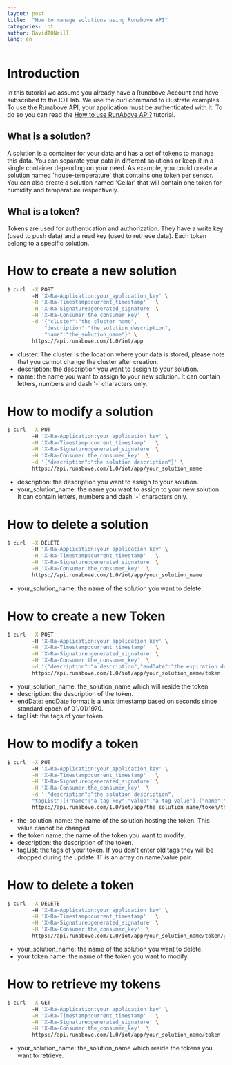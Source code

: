 ```yaml
---
layout: post
title:  "How to manage solutions using Runabove API"
categories: iot
author: DavidTONeill
lang: en
---
```


# Introduction

In this tutorial we assume you already have a Runabove Account and have subscribed to the IOT lab.
We use the curl command to illustrate examples.
To use the Runabove API, your application must be authenticated with it. To do so you can read the 
 [How to use RunAbove API?](https://community.runabove.com/kb/en/instances/how-to-use-runabove-api.html) tutorial.
 
## What is a solution?
 
A solution is a container for your data and has a set of tokens to manage this data. 
You can separate your data in different solutions or keep it in a single container depending on your need. 
As example, you could create a solution named 'house-temperature' that contains one token per sensor. 
You can also create a solution named 'Cellar' that will contain one token for humidity and temperature respectively.
 
## What is a token?
 
Tokens are used for authentication and authorization. 
They have a write key (used to push data) and a read key (used to retrieve data). 
Each token belong to a specific solution.

# How to create a new solution
 
```bash
$ curl  -X POST
        -H 'X-Ra-Application:your_application_key' \
        -H 'X-Ra-Timestamp:current_timestamp'   \
        -H 'X-Ra-Signature:generated_signature' \
        -H 'X-Ra-Consumer:the_consumer_key'  \
        -d '{"cluster":"the cluster name",
            "description":"the_solution_description",
            "name":"the_solution_name"}' \
        https://api.runabove.com/1.0/iot/app
```

  * cluster: The cluster is the location where your data is stored, please note that you cannot change the cluster after creation.
  * description: the description you want to assign to your solution.
  * name: the name you want to assign to your new solution. It can contain letters, numbers and dash '-' characters only.
  
# How to modify a solution

```bash
$ curl  -X PUT
        -H 'X-Ra-Application:your_application_key' \
        -H 'X-Ra-Timestamp:current_timestamp'   \
        -H 'X-Ra-Signature:generated_signature' \
        -H 'X-Ra-Consumer:the_consumer_key'  \
        -d '{"description":"the solution description"}' \
        https://api.runabove.com/1.0/iot/app/your_solution_name
```

  * description: the description you want to assign to your solution.
  * your_solution_name: the name you want to assign to your new solution. It can contain letters, numbers and dash '-' characters only.
  
# How to delete a solution

```bash
$ curl  -X DELETE
        -H 'X-Ra-Application:your_application_key' \
        -H 'X-Ra-Timestamp:current_timestamp'   \
        -H 'X-Ra-Signature:generated_signature' \
        -H 'X-Ra-Consumer:the_consumer_key'  \
        https://api.runabove.com/1.0/iot/app/your_solution_name
```

  * your_solution_name: the name of the solution you want to delete.


# How to create a new Token
 
```bash
$ curl  -X POST
        -H 'X-Ra-Application:your_application_key' \
        -H 'X-Ra-Timestamp:current_timestamp'   \
        -H 'X-Ra-Signature:generated_signature' \
        -H 'X-Ra-Consumer:the_consumer_key'  \
        -d '{"description":"a description","endDate":"the expiration date"}' \
        https://api.runabove.com/1.0/iot/app/your_solution_name/token
```

  * your_solution_name: the_solution_name which will reside the token.
  * description: the description of the token.
  * endDate: endDate format is a unix timestamp based on seconds since standard epoch of 01/01/1970.
  * tagList: the tags of your token.

# How to modify a token

```bash
$ curl  -X PUT
        -H 'X-Ra-Application:your_application_key' \
        -H 'X-Ra-Timestamp:current_timestamp'   \
        -H 'X-Ra-Signature:generated_signature' \
        -H 'X-Ra-Consumer:the_consumer_key'  \
        -d '{"description":"the solution description",
        "tagList":[{"name":"a tag key","value":"a tag value"},{"name":"another tag key","value":"another tag value"}]}' \
        https://api.runabove.com/1.0/iot/app/the_solution_name/token/the token name
```

  * the_solution_name: the name of the solution hosting the token. This value cannot be changed
  * the token name: the name of the token you want to modify.
  * description: the description of the token.
  * tagList: the tags of your token. If you don't enter old tags they will be dropped during the update. IT is an array on name/value pair.
  
# How to delete a token

```bash
$ curl  -X DELETE
        -H 'X-Ra-Application:your_application_key' \
        -H 'X-Ra-Timestamp:current_timestamp'   \
        -H 'X-Ra-Signature:generated_signature' \
        -H 'X-Ra-Consumer:the_consumer_key'  \
        https://api.runabove.com/1.0/iot/app/your_solution_name/token/your token name
```

  * your_solution_name: the name of the solution you want to delete.
  * your token name: the name of the token you want to modify.
  
# How to retrieve my tokens

```bash
$ curl  -X GET
        -H 'X-Ra-Application:your_application_key' \
        -H 'X-Ra-Timestamp:current_timestamp'   \
        -H 'X-Ra-Signature:generated_signature' \
        -H 'X-Ra-Consumer:the_consumer_key'  \
        https://api.runabove.com/1.0/iot/app/your_solution_name/token
```

* your_solution_name: the_solution_name which reside the tokens you want to retrieve.
